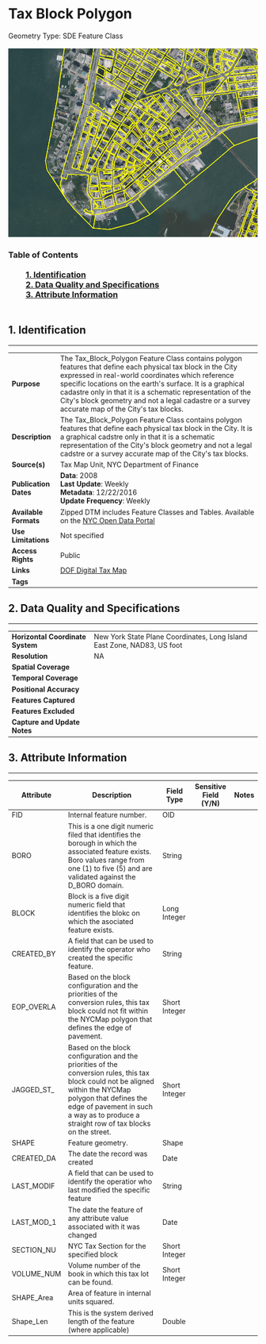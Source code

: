 # Tax Block Polygon
Geometry Type: SDE Feature Class<br><br>![image](https://github.com/CityOfNewYork/nyc-geo-metadata/blob/master/Images/DTM_Tax_Block_Polygon.PNG)

### Table of Contents<br><br>&nbsp;&nbsp;&nbsp;&nbsp;&nbsp;&nbsp;&nbsp;&nbsp;&nbsp;[**1. Identification**](#1-identification)<br>&nbsp;&nbsp;&nbsp;&nbsp;&nbsp;&nbsp;&nbsp;&nbsp;&nbsp;[**2. Data Quality and Specifications**](#2-data-quality-and-specifications)<br>&nbsp;&nbsp;&nbsp;&nbsp;&nbsp;&nbsp;&nbsp;&nbsp;&nbsp;[**3. Attribute Information**](#3-attribute-information)<br><br>
## 1. Identification
---------------------------------------------
|     |     |
| --- | --- |
**Purpose** |The Tax_Block_Polygon Feature Class contains polygon features that define each physical tax block in the City expressed in real-world coordinates which reference specific locations on the earth's surface.  It is a graphical cadastre only in that it is a schematic representation of the City's block geometry and not a legal cadastre or a survey accurate map of the City's tax blocks.
**Description** |The Tax_Block_Polygon Feature Class contains polygon features that define each physical tax block in the City. It is a graphical cadstre only in that it is a schematic representation of the City's block geometry and not a legal cadstre or a survey accurate map of the City's tax blocks.
**Source(s)** |Tax Map Unit, NYC Department of Finance
**Publication Dates** |**Data**: 2008<br>**Last Update**: Weekly<br>**Metadata**: 12/22/2016<br>**Update Frequency**: Weekly
**Available Formats** |Zipped DTM includes Feature Classes and Tables. Available on the [NYC Open Data Portal](https://data.cityofnewyork.us/Housing-Development/Department-of-Finance-Digital-Tax-Map/smk3-tmxj)
**Use Limitations** |Not specified
**Access Rights** |Public
**Links** |[DOF Digital Tax Map](http://gis.nyc.gov/taxmap/map.htm)
**Tags** |
## 2. Data Quality and Specifications
---------------------------------------------
|     |     |
| --- | --- |
**Horizontal Coordinate System** |New York State Plane Coordinates, Long Island East Zone, NAD83, US foot
**Resolution** |NA
**Spatial Coverage** |
**Temporal Coverage** |
**Positional Accuracy** |
**Features Captured** |
**Features Excluded** |
**Capture and Update Notes** |
## 3. Attribute Information
---------------------------------------------
| Attribute | Description | Field Type | Sensitive Field (Y/N) | Notes| 
|------------ | ------------- | -------- | ----------- | ----------|
| FID | Internal feature number. | OID | 
| BORO | This is a one digit numeric filed that identifies the borough in which the associated feature exists. Boro values range from one (1) to five (5) and are validated against the D_BORO domain. | String | 
| BLOCK | Block is a five digit numeric field that identifies the blokc on which the asociated feature exists.  | Long Integer | 
| CREATED_BY | A field that can be used to identify the operator who created the specific feature. | String | 
| EOP_OVERLA | Based on the block configuration and the priorities of the conversion rules, this tax block could not fit within the NYCMap polygon that defines the edge of pavement. | Short Integer | 
| JAGGED_ST_ | Based on the block configuration and the priorities of the conversion rules, this tax block could not be aligned within the NYCMap polygon that defines the edge of pavement in such a way as to produce a straight row of tax blocks on the street. | Short Integer | 
| SHAPE | Feature geometry. | Shape | 
| CREATED_DA | The date the record was created | Date | 
| LAST_MODIF | A field that can be used to identify the operatior who last modified the specific feature | String | 
| LAST_MOD_1 | The date the feature of any attribute value associated with it was changed | Date | 
| SECTION_NU | NYC Tax Section for the specified block | Short Integer | 
| VOLUME_NUM | Volume number of the book in which this tax lot can be found. | Short Integer | 
| SHAPE_Area | Area of feature in internal units squared. |  | 
| Shape_Len | This is the system derived length of the feature (where applicable) | Double | 
